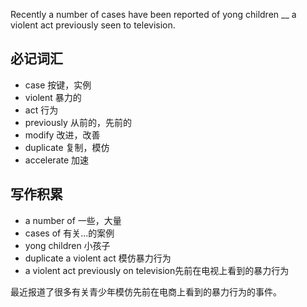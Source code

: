 Recently a number of cases have been reported of yong children __ a violent act previously seen to television.

## 必记词汇
* case 按键，实例
* violent 暴力的
* act 行为
* previously 从前的，先前的
* modify 改进，改善
* duplicate 复制，模仿
* accelerate 加速

## 写作积累
* a number of 一些，大量
* cases of 有关...的案例
* yong children 小孩子
* duplicate a violent act 模仿暴力行为
* a violent act previously on television先前在电视上看到的暴力行为

最近报道了很多有关青少年模仿先前在电商上看到的暴力行为的事件。       
